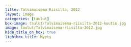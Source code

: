 ```yaml
---
title: Talvimaisema Riisiltä, 2012
layout: image
categories: [taulut]
box-image: taulut/Talvimaisema-riisilta-2012-kuutio.jpg
image: taulut/Talvimaisema-riisilta-2012.jpg
hide_title_on_box: true
lightbox_title: Myyty
---
```

